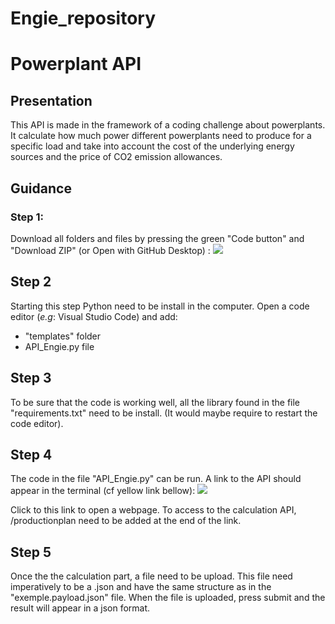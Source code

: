 # Engie_repository


# **Powerplant API**
## Presentation
This API is made in the framework of a coding challenge about powerplants. 
It calculate how much power different powerplants need to produce for a specific load and take into account the cost  of the underlying energy sources and the price of CO2 emission allowances.

## Guidance

### Step 1:
Download all folders and files by pressing the green "Code button" and "Download ZIP" (or Open with GitHub Desktop) :
![](https://i.imgur.com/0DGLI4d.png)

## Step 2
Starting this step Python need to be install in the computer.
Open a code editor (*e.g*: Visual Studio Code) and add:
* "templates" folder
* API_Engie.py file

## Step 3
To be sure that the code is working well, all the library found in the file "requirements.txt" need to be install. (It would maybe require to restart the code editor).

## Step 4
The code in the file "API_Engie.py" can be run. A link to the API should appear in the terminal (cf yellow link bellow):
![](https://i.imgur.com/LVhKGeW.jpg)

Click to this link to open a webpage. 
To access to the calculation API, /productionplan need to be added at the end of the link.

## Step 5
Once the the calculation part, a file need to be upload. This file need imperatively to be a .json and have the same structure as in the "exemple.payload.json" file.
When the file is uploaded, press submit and the result will appear in a json format.
